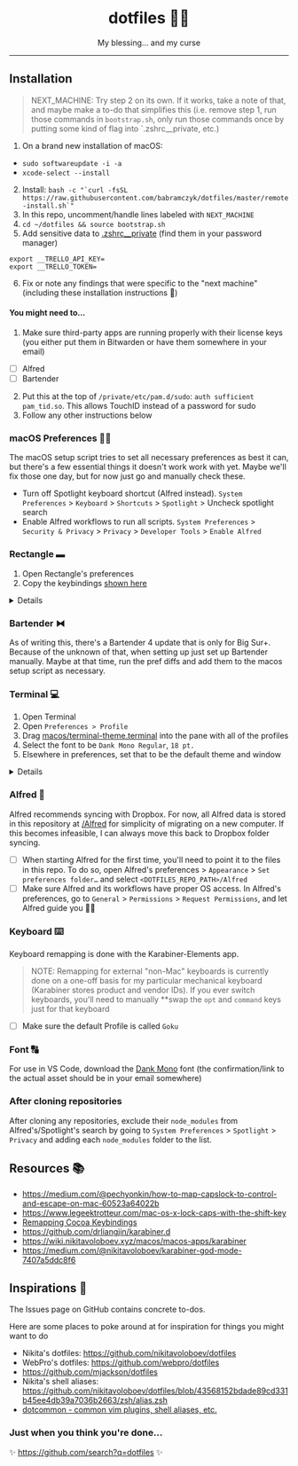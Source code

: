 <div align="center">
  <h1>dotfiles 👨‍💻</h1>
  <p>My blessing… and my curse
</div>

<hr />

## Installation

<!-- TODO: Figure out how to set up git credentials. Might have to do that before this step, or figure out some `curl` way to install this without git. See how others do it -->

> NEXT_MACHINE: Try step 2 on its own. If it works, take a note of that, and maybe make a to-do that simplifies this (i.e. remove step 1, run those commands in `bootstrap.sh`, only run those commands once by putting some kind of flag into `.zshrc\_\_private, etc.)

1. On a brand new installation of macOS:

<!-- softwareupdate: Updates and installs Apple software (like Safari, macOS, etc.) -->
<!-- xcode-select: Installs dev tools (like git, make, etc.) -->

- `sudo softwareupdate -i -a`
- `xcode-select --install`

2. Install: `` bash -c "`curl -fsSL https://raw.githubusercontent.com/babramczyk/dotfiles/master/remote-install.sh`" ``
1. In this repo, uncomment/handle lines labeled with `NEXT_MACHINE`
1. `cd ~/dotfiles && source bootstrap.sh`
1. Add sensitive data to [.zshrc\_\_private](.zshrc__private) (find them in your password manager)

```shell
export __TRELLO_API_KEY=
export __TRELLO_TOKEN=
```

6. Fix or note any findings that were specific to the "next machine" (including these installation instructions 🙂)

#### You might need to...

1. Make sure third-party apps are running properly with their license keys (you either put them in Bitwarden or have them somewhere in your email)

- [ ] Alfred
- [ ] Bartender

2. Put this at the top of `/private/etc/pam.d/sudo`: `auth sufficient pam_tid.so`. This allows TouchID instead of a password for sudo
1. Follow any other instructions below

### macOS Preferences 👨‍💻

The macOS setup script tries to set all necessary preferences as best it can, but there's a few essential things it doesn't work work with yet. Maybe we'll fix those one day, but for now just go and manually check these.

- Turn off Spotlight keyboard shortcut (Alfred instead). `System Preferences` > `Keyboard` > `Shortcuts` > `Spotlight` > Uncheck spotlight search
- Enable Alfred workflows to run all scripts. `System Preferences` > `Security & Privacy` > `Privacy` > `Developer Tools` > `Enable Alfred`

### Rectangle ▬

1. Open Rectangle's preferences
1. Copy the keybindings [shown here](/assets/rectangle-keybindings.png)

<details>
   This is done here because this keybinding changes a plist option where it's some data array, and I don't know exactly how to modify that correctly.
</details>

### Bartender ⧓

As of writing this, there's a Bartender 4 update that is only for Big Sur+. Because of the unknown of that, when setting up just set up Bartender manually. Maybe at that time, run the pref diffs and add them to the macos setup script as necessary.

### Terminal 💻

1. Open Terminal
1. Open `Preferences > Profile`
1. Drag [macos/terminal-theme.terminal](macos/terminal-theme.terminal) into the pane with all of the profiles
1. Select the font to be `Dank Mono Regular`, `18 pt.`
1. Elsewhere in preferences, set that to be the default theme and window

<details>
   Terminal's preferences are weird and nested, and I don't want to deal with that right now, and who knows, maybe I switch to iTerm one day 😅. So this is fine for now.
</details>

### Alfred 🎩

Alfred recommends syncing with Dropbox. For now, all Alfred data is stored in this repository at [/Alfred](/Alfred) for simplicity of migrating on a new computer. If this becomes infeasible, I can always move this back to Dropbox folder syncing.

- [ ] When starting Alfred for the first time, you'll need to point it to the files in this repo. To do so, open Alfred's preferences > `Appearance` > `Set preferences folder…` and select `<DOTFILES_REPO_PATH>/Alfred`
- [ ] Make sure Alfred and its workflows have proper OS access. In Alfred's preferences, go to `General` > `Permissions` > `Request Permissions`, and let Alfred guide you 🧙‍♂️

### Keyboard ⌨️

Keyboard remapping is done with the Karabiner-Elements app.

> NOTE: Remapping for external "non-Mac" keyboards is currently done on a one-off basis for my particular mechanical keyboard (Karabiner stores product and vendor IDs). If you ever switch keyboards, you'll need to manually \*\*swap the `opt` and `command` keys just for that keyboard

- [ ] Make sure the default Profile is called `Goku`

### Font 🔠

For use in VS Code, download the [Dank Mono](https://gumroad.com/l/dank-mono) font (the confirmation/link to the actual asset should be in your email somewhere)

### After cloning repositories

After cloning any repositories, exclude their `node_modules` from Alfred's/Spotlight's search by going to `System Preferences` > `Spotlight` > `Privacy` and adding each `node_modules` folder to the list.

## Resources 📚

- https://medium.com/@pechyonkin/how-to-map-capslock-to-control-and-escape-on-mac-60523a64022b
- https://www.legeektrotteur.com/mac-os-x-lock-caps-with-the-shift-key
- [Remapping Cocoa Keybindings](http://irreal.org/blog/?p=259)
- https://github.com/drliangjin/karabiner.d
- https://wiki.nikitavoloboev.xyz/macos/macos-apps/karabiner
- https://medium.com/@nikitavoloboev/karabiner-god-mode-7407a5ddc8f6

## Inspirations 📝

The Issues page on GitHub contains concrete to-dos.

Here are some places to poke around at for inspiration for things you might want to do

- Nikita's dotfiles: https://github.com/nikitavoloboev/dotfiles
- WebPro's dotfiles: https://github.com/webpro/dotfiles
- https://github.com/mjackson/dotfiles
- Nikita's shell aliases: https://github.com/nikitavoloboev/dotfiles/blob/43568152bdade89cd331b45ee4db39a7036b2663/zsh/alias.zsh
- [dotcommon - common vim plugins, shell aliases, etc.](https://github.com/Kharacternyk/dotcommon)

### Just when you think you're done...

✨ https://github.com/search?q=dotfiles ✨
